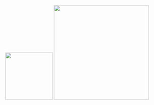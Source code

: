 <div id="header" align="left">
  <img src="https://media.giphy.com/media/v1.Y2lkPTc5MGI3NjExdDJlaHFid3RzOHc0ZHJxcnExaTg5N2xvZ2htOXJqYml0dDZ1Y2YxbCZlcD12MV9pbnRlcm5hbF9naWZfYnlfaWQmY3Q9Zw/C29x85JlZIyTBNGviH/giphy.gif" width="150"/>
  <img src="https://media.giphy.com/media/Ky5aVxTXGxma32IAfN/giphy.gif" width="300"/>
</div>
